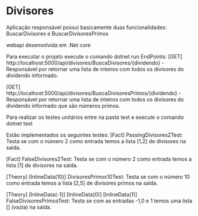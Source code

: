# Divisores
Aplicação responsável possui basicamente duas funcionalidades: BuscarDivisores e BuscarDivisoresPrimos

webapi desenvolvida em .Net core 

Para executar o projeto execute o comando dotnet run 
EndPoints:
  [GET] http://localhost:5000/api/divisores/BuscaDivisores/{dividendo}
    - Responsável por retornar uma lista de inteiros com todos os divisores do dividendo informado.
    
  [GET] http://localhost:5000/api/divisores/BuscaDivisoresPrimos/{dividendo}
    - Responsável por retornar uma lista de inteiros com todos os divisores do dividendo informado que são números primos.

Para realizar os testes unitários entre na pasta test e execute o comando dotnet test

Estão implementados os seguintes testes:
[Fact]
PassingDivisores2Test: Testa se com o número 2 como entrada temos a lista [1,2] de divisores na saída.

[Fact]
FalseDivisores2Test: Testa se com o número 2 como entrada temos a lista [1] de divisores na saída.

[Theory]
[InlineData(10)]
DivisoresPrimos10Test: Testa se com o número 10 como entrada temos a lista [2,5] de divisores primos na saída.

[Theory]
[InlineData(-1)]
[InlineData(0)]
[InlineData(1)]
FalseDivisoresPrimosTest: Testa se com as entradas -1,0 e 1 temos uma lista [] (vazia) na saída.
